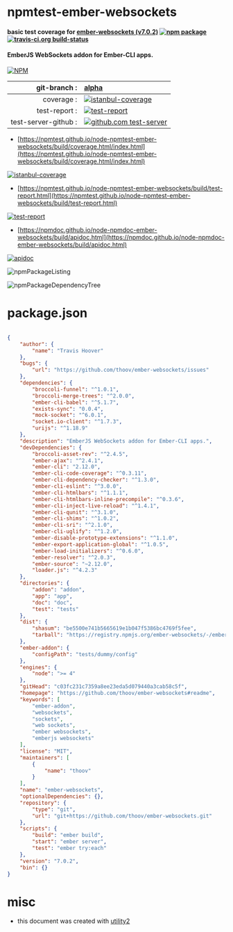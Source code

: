 # npmtest-ember-websockets

#### basic test coverage for  [ember-websockets (v7.0.2)](https://github.com/thoov/ember-websockets#readme)  [![npm package](https://img.shields.io/npm/v/npmtest-ember-websockets.svg?style=flat-square)](https://www.npmjs.org/package/npmtest-ember-websockets) [![travis-ci.org build-status](https://api.travis-ci.org/npmtest/node-npmtest-ember-websockets.svg)](https://travis-ci.org/npmtest/node-npmtest-ember-websockets)

#### EmberJS WebSockets addon for Ember-CLI apps.

[![NPM](https://nodei.co/npm/ember-websockets.png?downloads=true&downloadRank=true&stars=true)](https://www.npmjs.com/package/ember-websockets)

| git-branch : | [alpha](https://github.com/npmtest/node-npmtest-ember-websockets/tree/alpha)|
|--:|:--|
| coverage : | [![istanbul-coverage](https://npmtest.github.io/node-npmtest-ember-websockets/build/coverage.badge.svg)](https://npmtest.github.io/node-npmtest-ember-websockets/build/coverage.html/index.html)|
| test-report : | [![test-report](https://npmtest.github.io/node-npmtest-ember-websockets/build/test-report.badge.svg)](https://npmtest.github.io/node-npmtest-ember-websockets/build/test-report.html)|
| test-server-github : | [![github.com test-server](https://npmtest.github.io/node-npmtest-ember-websockets/GitHub-Mark-32px.png)](https://npmtest.github.io/node-npmtest-ember-websockets/build/app/index.html) | | build-artifacts : | [![build-artifacts](https://npmtest.github.io/node-npmtest-ember-websockets/glyphicons_144_folder_open.png)](https://github.com/npmtest/node-npmtest-ember-websockets/tree/gh-pages/build)|

- [https://npmtest.github.io/node-npmtest-ember-websockets/build/coverage.html/index.html](https://npmtest.github.io/node-npmtest-ember-websockets/build/coverage.html/index.html)

[![istanbul-coverage](https://npmtest.github.io/node-npmtest-ember-websockets/build/screenCapture.buildCi.browser.%252Ftmp%252Fbuild%252Fcoverage.lib.html.png)](https://npmtest.github.io/node-npmtest-ember-websockets/build/coverage.html/index.html)

- [https://npmtest.github.io/node-npmtest-ember-websockets/build/test-report.html](https://npmtest.github.io/node-npmtest-ember-websockets/build/test-report.html)

[![test-report](https://npmtest.github.io/node-npmtest-ember-websockets/build/screenCapture.buildCi.browser.%252Ftmp%252Fbuild%252Ftest-report.html.png)](https://npmtest.github.io/node-npmtest-ember-websockets/build/test-report.html)

- [https://npmdoc.github.io/node-npmdoc-ember-websockets/build/apidoc.html](https://npmdoc.github.io/node-npmdoc-ember-websockets/build/apidoc.html)

[![apidoc](https://npmdoc.github.io/node-npmdoc-ember-websockets/build/screenCapture.buildCi.browser.%252Ftmp%252Fbuild%252Fapidoc.html.png)](https://npmdoc.github.io/node-npmdoc-ember-websockets/build/apidoc.html)

![npmPackageListing](https://npmtest.github.io/node-npmtest-ember-websockets/build/screenCapture.npmPackageListing.svg)

![npmPackageDependencyTree](https://npmtest.github.io/node-npmtest-ember-websockets/build/screenCapture.npmPackageDependencyTree.svg)



# package.json

```json

{
    "author": {
        "name": "Travis Hoover"
    },
    "bugs": {
        "url": "https://github.com/thoov/ember-websockets/issues"
    },
    "dependencies": {
        "broccoli-funnel": "^1.0.1",
        "broccoli-merge-trees": "^2.0.0",
        "ember-cli-babel": "^5.1.7",
        "exists-sync": "0.0.4",
        "mock-socket": "^6.0.1",
        "socket.io-client": "^1.7.3",
        "urijs": "^1.18.9"
    },
    "description": "EmberJS WebSockets addon for Ember-CLI apps.",
    "devDependencies": {
        "broccoli-asset-rev": "^2.4.5",
        "ember-ajax": "^2.4.1",
        "ember-cli": "2.12.0",
        "ember-cli-code-coverage": "^0.3.11",
        "ember-cli-dependency-checker": "^1.3.0",
        "ember-cli-eslint": "^3.0.0",
        "ember-cli-htmlbars": "^1.1.1",
        "ember-cli-htmlbars-inline-precompile": "^0.3.6",
        "ember-cli-inject-live-reload": "^1.4.1",
        "ember-cli-qunit": "^3.1.0",
        "ember-cli-shims": "^1.0.2",
        "ember-cli-sri": "^2.1.0",
        "ember-cli-uglify": "^1.2.0",
        "ember-disable-prototype-extensions": "^1.1.0",
        "ember-export-application-global": "^1.0.5",
        "ember-load-initializers": "^0.6.0",
        "ember-resolver": "^2.0.3",
        "ember-source": "~2.12.0",
        "loader.js": "^4.2.3"
    },
    "directories": {
        "addon": "addon",
        "app": "app",
        "doc": "doc",
        "test": "tests"
    },
    "dist": {
        "shasum": "be5500e741b5665619e1b047f5386bc4769f5fee",
        "tarball": "https://registry.npmjs.org/ember-websockets/-/ember-websockets-7.0.2.tgz"
    },
    "ember-addon": {
        "configPath": "tests/dummy/config"
    },
    "engines": {
        "node": ">= 4"
    },
    "gitHead": "c03fc231c7359a8ee23eda5d079440a3cab58c5f",
    "homepage": "https://github.com/thoov/ember-websockets#readme",
    "keywords": [
        "ember-addon",
        "websockets",
        "sockets",
        "web sockets",
        "ember websockets",
        "emberjs websockets"
    ],
    "license": "MIT",
    "maintainers": [
        {
            "name": "thoov"
        }
    ],
    "name": "ember-websockets",
    "optionalDependencies": {},
    "repository": {
        "type": "git",
        "url": "git+https://github.com/thoov/ember-websockets.git"
    },
    "scripts": {
        "build": "ember build",
        "start": "ember server",
        "test": "ember try:each"
    },
    "version": "7.0.2",
    "bin": {}
}
```



# misc
- this document was created with [utility2](https://github.com/kaizhu256/node-utility2)
